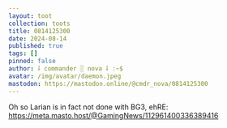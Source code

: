 ```yaml
---
layout: toot
collection: toots
title: 0814125300
date: 2024-08-14
published: true
tags: []
pinned: false
author: ⸸ commander ░ nova ⸸ :~$
avatar: /img/avatar/daemon.jpeg
mastodon: https://mastodon.online/@cmdr_nova/0814125300
---
```


Oh so Larian is in fact not done with BG3, ehRE: https://meta.masto.host/@GamingNews/112961400336389416
